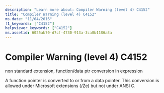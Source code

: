 ```yaml
---
description: "Learn more about: Compiler Warning (level 4) C4152"
title: "Compiler Warning (level 4) C4152"
ms.date: "11/04/2016"
f1_keywords: ["C4152"]
helpviewer_keywords: ["C4152"]
ms.assetid: 6025ab70-d7cf-4730-913a-3ca0b1186a3a
---
```

# Compiler Warning (level 4) C4152

non standard extension, function/data ptr conversion in expression

A function pointer is converted to or from a data pointer. This conversion is allowed under Microsoft extensions (/Ze) but not under ANSI C.
